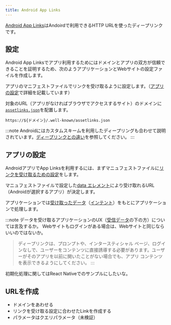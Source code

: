 ```yaml
---
title: Android App Links
---
```


[Android App Links](https://developer.android.com/training/app-links)はAndoirdで利用できるHTTP URLを使ったディープリンクです。

## 設定

Android App Linksでアプリ利用するためにはドメインとアプリの双方が信頼できることを証明するため、次のようアプリケーションとWebサイトの設定ファイルを作成します。

アプリのマニフェストファイルでリンクを受け取るように設定します。（[アプリの設定](#アプリの設定)で詳細を記載しています）

対象のURL（アプリがなければブラウザでアクセスするサイト）のドメインに[`assetlinks.json`](https://developer.android.com/training/app-links/verify-site-associations?hl=ja#web-assoc)を配置します。

```console title="assetlink.json"
https://${ドメイン}/.well-known/assetlinks.json
```

:::note
Androidにはカスタムスキームを利用したディープリングも合わせて説明されています。[ディープリンクとの違い](https://developer.android.com/training/app-links/verify-site-associations#the-difference)を参照してください。
:::

## アプリの設定

AndroidアプリでApp Linksを利用するには、まずマニュフェストファイルに[リンクを受け取るための設定](https://developer.android.com/training/app-links/deep-linking?hl=ja#adding-filters)をします。

マニュフェストファイルで設定した[data エレメント](https://developer.android.com/guide/topics/manifest/data-element)により受け取れるURL（Androidが選択するアプリ）が決定します。

アプリケーションでは[受け取ったデータ](https://developer.android.com/training/app-links/deep-linking#handling-intents)（[インテント](https://developer.android.com/guide/components/intents-filters)）をもとにアプリケーションで処理します。

:::note
データを受け取るアプリケーションのUX（[受信データ](https://developer.android.com/training/app-links/deep-linking?hl=ja#handling-intents)の下の方）については言及するか。
Webサイトもログインがある場合は、Webサイトと同じならいいのではないか。
> ディープリンクは、プロンプトや、インタースティシャル ページ、ログインなしで、ユーザーをコンテンツに直接誘導する必要があります。ユーザーがそのアプリを以前に開いたことがない場合でも、アプリ コンテンツを表示できるようにしてください。
:::

初期化処理に関してはReact Nativeでのサンプルにしたいな。

## URLを作成

- ドメインをあわせる
- リンクを受け取る設定に合わせたLinkを作成する
- パラメータはクエリパラメータ（未検証）
